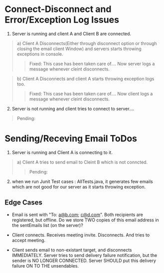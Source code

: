 
# Connect-Disconnect and Error/Exception Log Issues #


1. Server is running and client A and Client B are connected.
> a) Client A Disconnects(Either through disconnect option or through closing the email client Window) and servers starts throwing exceptions in console.
> > Fixed:  This case has been taken care of.... Now server logs a message whenever cleint disconnects.


> b) Client A Disconnects and client A starts throwing exception logs too.
> > Fixed:  This case has been taken care of.... Now client logs a message whenever cleint disconnects.

2. Server is not running and client tries to connect to server....

> Pending:

# Sending/Receving Email ToDos #


1. Server is running and Client A is connecting to it.
> a) Client A tries to send email to Cleint B which is not conncted.
> > Pending:

2. when we run Junit Test cases : AllTests.java, it generates few emails which are not good for our server as it starts throwing exception.


## Edge Cases ##

  * Email is sent with "To: a@b.com; c@d.com". Both recipients are registered, but offline. Do we store TWO copies of this email address in the sentEmails list (on the server)?

  * Client connects. Receives meeting invite. Disconnects. And tries to accept meeting.

  * Client sends email to non-existant target, and disconnects IMMEDIATELY. Server tries to send delivery failure notification, but the sender is NO LONGER CONNECTED. Server SHOULD put this delivery failure ON TO THE unsendables.